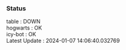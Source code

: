 ### Status


table : DOWN  
hogwarts : OK  
icy-bot : OK  
Latest Update : 2024-01-07 14:06:40.032769
